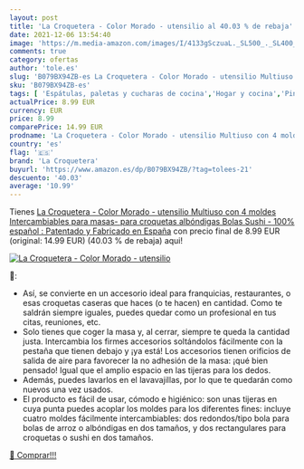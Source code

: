 ```yaml
---
layout: post
title: 'La Croquetera - Color Morado - utensilio al 40.03 % de rebaja'
date: 2021-12-06 13:54:40
image: 'https://m.media-amazon.com/images/I/4133gSczuaL._SL500_._SL400_.jpg'
comments: true
category: ofertas
author: 'tole.es'
slug: 'B079BX94ZB-es La Croquetera - Color Morado - utensilio Multiuso con 4...'
sku: 'B079BX94ZB-es'
tags: [ 'Espátulas, paletas y cucharas de cocina','Hogar y cocina','Pinzas de cocina','Utensilios de cocina','croquetas','la croquetera', ]
actualPrice: 8.99 EUR
currency: EUR
price: 8.99
comparePrice: 14.99 EUR
prodname: 'La Croquetera - Color Morado - utensilio Multiuso con 4 moldes Intercambiables para masas- para croquetas  albóndigas  Bolas  Sushi - 100% español : Patentado y Fabricado en España'
country: 'es'
flag: '🇪🇸'
brand: 'La Croquetera'
buyurl: 'https://www.amazon.es/dp/B079BX94ZB/?tag=tolees-21'
descuento: '40.03'
average: '10.99'
---
```


Tienes [La Croquetera - Color Morado - utensilio Multiuso con 4 moldes Intercambiables para masas- para croquetas  albóndigas  Bolas  Sushi - 100% español : Patentado y Fabricado en España](https://www.amazon.es/dp/B079BX94ZB/?tag=tolees-21) con precio final de  8.99 EUR (original: 14.99 EUR) (40.03 %  de rebaja) aqui!

[![La Croquetera - Color Morado - utensilio](https://m.media-amazon.com/images/I/4133gSczuaL._SL500_._SL400_.jpg)](https://www.amazon.es/dp/B079BX94ZB/?tag=tolees-21)

🔎:

- Así, se convierte en un accesorio ideal para franquicias, restaurantes, o esas croquetas caseras que haces (o te hacen) en cantidad. Como te saldrán siempre iguales, puedes quedar como un profesional en tus citas, reuniones, etc.
- Solo tienes que coger la masa y, al cerrar, siempre te queda la cantidad justa. Intercambia los firmes accesorios soltándolos fácilmente con la pestaña que tienen debajo y ¡ya está! Los accesorios tienen orificios de salida de aire para favorecer la no adhesión de la masa: ¡qué bien pensado! Igual que el amplio espacio en las tijeras para los dedos.
- Además, puedes lavarlos en el lavavajillas, por lo que te quedarán como nuevos una vez usados.
- El producto es fácil de usar, cómodo e higiénico: son unas tijeras en cuya punta puedes acoplar los moldes para los diferentes fines: incluye cuatro moldes fácilmente intercambiables: dos redondos/tipo bola para bolas de arroz o albóndigas en dos tamaños, y dos rectangulares para croquetas o sushi en dos tamaños.

[🛒 Comprar!!!](https://www.amazon.es/dp/B079BX94ZB/?tag=tolees-21)
